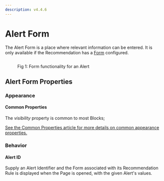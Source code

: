 ```yaml
---
description: v4.4.6
---
```


# Alert Form

The Alert Form is a place where relevant information can be entered. It is only available if the Recommendation has a [Form](../../concepts/recommendation/form.md) configured.&#x20;

<figure><img src="../../.gitbook/assets/recommendation-form-block.png" alt=""><figcaption><p>Fig 1: Form functionality for an Alert</p></figcaption></figure>

## Alert Form Properties

### Appearance

#### Common Properties

The _visibility_ property is common to most Blocks;

[See the Common Properties article for more details on common appearance properties.](../common-properties.md#appearance)

### Behavior

#### Alert ID

Supply an Alert Identifier and the Form associated with its Recommendation Rule is displayed when the Page is opened, with the given Alert's values.
